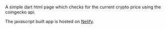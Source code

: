 A simple dart html page which checks for the current crypto price using the coingecko api.

The javascript built app is hosted on [Nelify](https://darthtml-ethprice.netlify.app/).